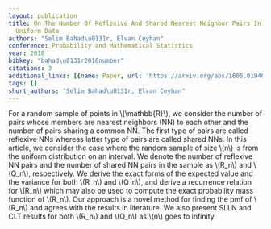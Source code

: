 ```yaml
---
layout: publication
title: On The Number Of Reflexive And Shared Nearest Neighbor Pairs In One-dimensional
  Uniform Data
authors: "Selim Bahad\u0131r, Elvan Ceyhan"
conference: Probability and Mathematical Statistics
year: 2018
bibkey: "bahad\u0131r2016number"
citations: 3
additional_links: [{name: Paper, url: 'https://arxiv.org/abs/1605.01940'}]
tags: []
short_authors: "Selim Bahad\u0131r, Elvan Ceyhan"
---
```

For a random sample of points in \\(\mathbb\{R\}\\), we consider the number of
pairs whose members are nearest neighbors (NN) to each other and the number of
pairs sharing a common NN. The first type of pairs are called reflexive NNs
whereas latter type of pairs are called shared NNs. In this article, we
consider the case where the random sample of size \\(n\\) is from the uniform
distribution on an interval. We denote the number of reflexive NN pairs and the
number of shared NN pairs in the sample as \\(R_n\\) and \\(Q_n\\), respectively. We
derive the exact forms of the expected value and the variance for both \\(R_n\\)
and \\(Q_n\\), and derive a recurrence relation for \\(R_n\\) which may also be used to
compute the exact probability mass function of \\(R_n\\). Our approach is a novel
method for finding the pmf of \\(R_n\\) and agrees with the results in literature.
We also present SLLN and CLT results for both \\(R_n\\) and \\(Q_n\\) as \\(n\\) goes to
infinity.